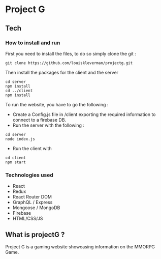 # Project G

## Tech

### How to install and run
First you need to install the files, to do so simply clone the git :

``` 
git clone https://github.com/louiskleverman/projectg.git
```

Then install the packages for the client and the server 

``` 
cd server
npm install
cd ../client
npm install
```

To run the website, you have to go the following : 
* Create a Config.js file in /client exporting the required information to connect to a firebase DB.
* Run the server with the following :
``` 
cd server
node index.js
```
* Run the client with 
``` 
cd client
npm start
```

### Technologies used 

* React
* Redux
* React Router DOM
* GraphQL / Express
* Mongoose / MongoDB
* Firebase
* HTML/CSS/JS

## What is projectG ?

Project G is a gaming website showcasing information on the MMORPG Game.

##

